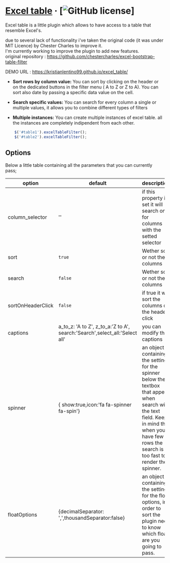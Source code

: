 # [Excel table](https://kristianlentino99.github.io/excel_table/) &middot; [![GitHub license](https://img.shields.io/badge/license-MIT-blue.svg)]

Excel table is a little plugin which allows to have access to a table that resemble Excel's. 

due to several lack of functionality i've taken the original code (it was under MIT Licence) by Chester Charles to improve it. <br>
I'm currently working to improve the plugin to add new features. <br/>
original repository : https://github.com/chestercharles/excel-bootstrap-table-filter

DEMO URL : https://kristianlentino99.github.io/excel_table/


* **Sort rows by column value:** You can sort by clicking on the header or on the dedicated buttons in the filter menu ( A to Z or Z to A). You can sort also date by passing a specific data value on the cell.

* **Search specific values:** You can search for every column a single or multiple values, it allows you to combine  different types of filters

* **Multiple instances:** You can create multiple instances of excel table. all the instances are completely indipendent from each other.


```js
    $('#table1').excelTableFilter();
    $('#table2').excelTableFilter();
```
## Options

Below a little table containing all the parameters that you can currently pass;


option      | default  | description
----------- | -------- | -----------
column_selector |    ''      | if this property is set it will search only for columns with the setted selector
sort   | `true`   | Wether sort or not the columns
search    | `false`  | Wether sort or not the columns
sortOnHeaderClick  | `false`  | if true it will sort the columns on the header click
captions      | a_to_z: 'A to Z', z_to_a:'Z to A', search:'Search',select_all:'Select all' | you can modify the captions 
spinner | { show:true,icon:'fa fa-spinner fa-spin'} | an object containing the settings for the spinner below the textbox that appear when search with the text field. Keep in mind that when you have few rows the search is too fast to render the spinner.
floatOptions | {decimalSeparator: ',',thousandSeparator:false} | an object containing the settings for the float options, in order to sort the plugin need to know which float are you going to pass.